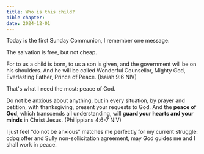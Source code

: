 ```yaml
---
title: Who is this child?
bible chapter: 
date: 2024-12-01
---
```

Today is the first Sunday Communion, I remember one message: 

The salvation is free, but not cheap.

For to us a child is born, 
to us a son is given, 
and the government will be on his shoulders. 
And he will be called 
Wonderful Counsellor, Mighty God, 
Everlasting Father, Prince of Peace. 
(Isaiah 9:6 NIV)

That's what I need the most: peace of God.

Do not be anxious about anything, but in every situation, by prayer and petition, with thanksgiving, present your requests to God. And the **peace of God**, which transcends all understanding, will **guard your hearts and your minds** in Christ Jesus. (Philippians 4:6-7 NIV)

I just feel “do not be anxious” matches me perfectly for my current struggle: cdpq offer and Sully non-sollicitation agreement, may God guides me and I shall work in peace.